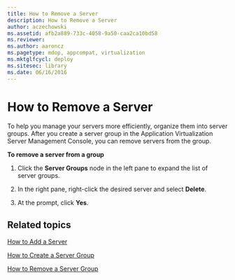 ```yaml
---
title: How to Remove a Server
description: How to Remove a Server
author: aczechowski
ms.assetid: afb2a889-733c-4058-9a50-caa2ca10bd58
ms.reviewer:
ms.author: aaroncz
ms.pagetype: mdop, appcompat, virtualization
ms.mktglfcycl: deploy
ms.sitesec: library
ms.date: 06/16/2016
---
```



# How to Remove a Server


To help you manage your servers more efficiently, organize them into server groups. After you create a server group in the Application Virtualization Server Management Console, you can remove servers from the group.

**To remove a server from a group**

1.  Click the **Server Groups** node in the left pane to expand the list of server groups.

2.  In the right pane, right-click the desired server and select **Delete**.

3.  At the prompt, click **Yes**.

## Related topics


[How to Add a Server](how-to-add-a-server.md)

[How to Create a Server Group](how-to-create-a-server-group.md)

[How to Remove a Server Group](how-to-remove-a-server-group.md)

 

 





